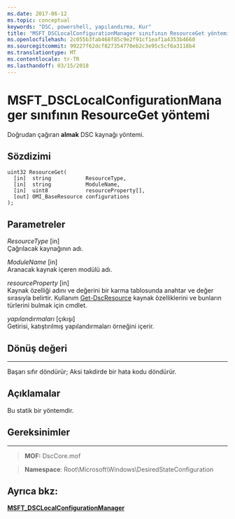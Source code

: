 ```yaml
---
ms.date: 2017-06-12
ms.topic: conceptual
keywords: "DSC, powershell, yapılandırma, Kur"
title: "MSFT_DSCLocalConfigurationManager sınıfının ResourceGet yöntemi"
ms.openlocfilehash: 2c055b3fab468f85c9e2f91cf1eaf1a4353b4660
ms.sourcegitcommit: 99227f62dcf827354770eb2c3e95c5cf6a3118b4
ms.translationtype: MT
ms.contentlocale: tr-TR
ms.lasthandoff: 03/15/2018
---
```

# <a name="resourceget-method-of-the-msftdsclocalconfigurationmanager-class"></a>MSFT_DSCLocalConfigurationManager sınıfının ResourceGet yöntemi

Doğrudan çağıran **almak** DSC kaynağı yöntemi.

<a name="syntax"></a>Sözdizimi
------

```mof
uint32 ResourceGet(
  [in]  string           ResourceType,
  [in]  string           ModuleName,
  [in]  uint8            resourceProperty[],
  [out] OMI_BaseResource configurations
);
```

<a name="parameters"></a>Parametreler
----------

*ResourceType* \[in\]  
Çağrılacak kaynağının adı.

*ModuleName* \[in\]  
Aranacak kaynak içeren modülü adı.

*resourceProperty* \[in\]  
Kaynak özelliği adını ve değerini bir karma tablosunda anahtar ve değer sırasıyla belirtir. Kullanım [Get-DscResource](https://technet.microsoft.com/library/dn521625.aspx) kaynak özelliklerini ve bunların türlerini bulmak için cmdlet.

*yapılandırmaları* \[çıkışı\]  
Getirisi, katıştırılmış yapılandırmaları örneğini içerir.

## <a name="return-value"></a>Dönüş değeri
------------

Başarı sıfır döndürür; Aksi takdirde bir hata kodu döndürür.

## <a name="remarks"></a>Açıklamalar

Bu statik bir yöntemdir.

## <a name="requirements"></a>Gereksinimler
------------
>**MOF:** DscCore.mof

>**Namespace**: Root\Microsoft\Windows\DesiredStateConfiguration


## <a name="see-also"></a>Ayrıca bkz:


[**MSFT_DSCLocalConfigurationManager**](msft-dsclocalconfigurationmanager.md)


 

 



